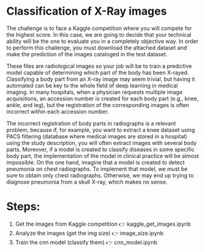 # Classification of X-Ray images
The challenge is to face a Kaggle competition where you will compete for the highest score. In this case, we are going to decide that your technical ability will be the one to evaluate you in a completely objective way. In order to perform this challenge, you must download the attached dataset and make the prediction of the images cataloged in the test dataset.

These files are radiological images so your job will be to train a predictive model capable of determining which part of the body has been X-rayed. Classifying a body part from an X-ray image may seem trivial, but having it automated can be key to the whole field of deep learning in medical imaging. In many hospitals, when a physician requests multiple image acquisitions, an accession number is created for each body part (e.g., knee, ankle, and leg), but the registration of the corresponding images is often incorrect within each accession number.

The incorrect registration of body parts in radiographs is a relevant problem, because if, for example, you want to extract a knee dataset using PACS filtering (database where medical images are stored in a hospital) using the study description, you will often extract images with several body parts. Moreover, if a model is created to classify diseases in some specific body part, the implementation of the model in clinical practice will be almost impossible. On the one hand, imagine that a model is created to detect pneumonia on chest radiographs. To implement that model, we must be sure to obtain only chest radiographs. Otherwise, we may end up trying to diagnose pneumonia from a skull X-ray, which makes no sense.

# Steps:

 1. Get the images from Kaggle competition 👉 kaggle_get_images.ipynb
 2. Analyze the images (get the img size) 👉 image_size.ipynb
 3. Train the cnn model (classify them) 👉 cnn_model.ipynb
